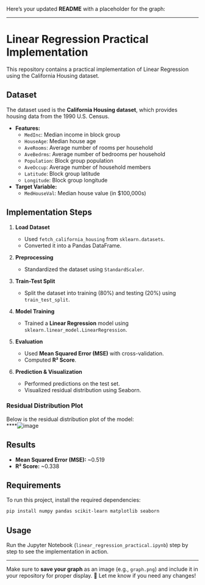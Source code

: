 Here’s your updated **README** with a placeholder for the graph:  

---

# Linear Regression Practical Implementation  

This repository contains a practical implementation of Linear Regression using the California Housing dataset.  

## Dataset  

The dataset used is the **California Housing dataset**, which provides housing data from the 1990 U.S. Census.  

- **Features:**  
  - `MedInc`: Median income in block group  
  - `HouseAge`: Median house age  
  - `AveRooms`: Average number of rooms per household  
  - `AveBedrms`: Average number of bedrooms per household  
  - `Population`: Block group population  
  - `AveOccup`: Average number of household members  
  - `Latitude`: Block group latitude  
  - `Longitude`: Block group longitude  
- **Target Variable:**  
  - `MedHouseVal`: Median house value (in $100,000s)  

## Implementation Steps  

1. **Load Dataset**  
   - Used `fetch_california_housing` from `sklearn.datasets`.  
   - Converted it into a Pandas DataFrame.  

2. **Preprocessing**  
   - Standardized the dataset using `StandardScaler`.  

3. **Train-Test Split**  
   - Split the dataset into training (80%) and testing (20%) using `train_test_split`.  

4. **Model Training**  
   - Trained a **Linear Regression** model using `sklearn.linear_model.LinearRegression`.  

5. **Evaluation**  
   - Used **Mean Squared Error (MSE)** with cross-validation.  
   - Computed **R² Score**.  

6. **Prediction & Visualization**  
   - Performed predictions on the test set.  
   - Visualized residual distribution using Seaborn.  

### Residual Distribution Plot  
Below is the residual distribution plot of the model:  
****![image](https://github.com/user-attachments/assets/afa72ada-c987-465c-afc8-7a6bacc83879)


## Results  

- **Mean Squared Error (MSE):** ~0.519  
- **R² Score:** ~0.338  

## Requirements  

To run this project, install the required dependencies:  

```bash
pip install numpy pandas scikit-learn matplotlib seaborn
```  

## Usage  

Run the Jupyter Notebook (`linear_regression_practical.ipynb`) step by step to see the implementation in action.  

---

Make sure to **save your graph** as an image (e.g., `graph.png`) and include it in your repository for proper display. 🚀 Let me know if you need any changes!
